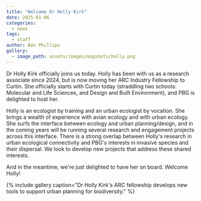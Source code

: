 ```yaml
---
title: "Welcome Dr Holly Kirk"
date: 2025-01-06
categories:
  - news
tags:
  - staff
author: Ben Phillips
gallery:
  - image_path: assets/images/mugshots/holly.png
---
```


Dr Holly Kirk officially joins us today.  Holly has been with us as a research associate since 2024, but is now moving her ARC Industry Fellowship to Curtin.  She officially starts with Curtin today (straddling two schools: Molecular and Life Sciences, and Design and Built Environment), and PBG is delighted to host her.

Holly is an ecologist by training and an urban ecologist by vocation.  She brings a wealth of experience with avian ecology and with urban ecology.  She surfs the interface between ecology and urban planning/design, and in the coming years will be running several research and engagement projects across this interface.  There is a strong overlap between Holly's research in urban ecological connectivity and PBG's interests in invasive species and their dispersal.  We look to develop new projects that address these shared interests.

And in the meantime, we're just delighted to have her on board.  Welcome Holly!




{% include gallery caption="Dr Holly Kirk's ARC fellowship develops new tools to support urban planning for biodiversity." %}